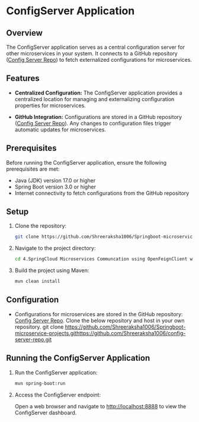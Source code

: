 # ConfigServer Application

## Overview

The ConfigServer application serves as a central configuration server for other microservices in your system. It connects to a GitHub repository ([Config Server Repo](https://github.com/Shreeraksha1006/config-server-repo.git)) to fetch externalized configurations for microservices.

## Features

- **Centralized Configuration:** The ConfigServer application provides a centralized location for managing and externalizing configuration properties for microservices.

- **GitHub Integration:** Configurations are stored in a GitHub repository ([Config Server Repo](https://github.com/Shreeraksha1006/config-server-repo.git)). Any changes to configuration files trigger automatic updates for microservices.

## Prerequisites

Before running the ConfigServer application, ensure the following prerequisites are met:

- Java (JDK) version 17.0 or higher
- Spring Boot version 3.0 or higher
- Internet connectivity to fetch configurations from the GitHub repository

## Setup

1. Clone the repository:

    ```bash
    git clone https://github.com/Shreeraksha1006/Springboot-microservice-projects.git
    ```

2. Navigate to the project directory:

    ```bash
    cd 4.SpringCloud Microservices Communcation using OpenFeignClient with Circuitbreak/config-server
    ```

3. Build the project using Maven:

    ```bash
    mvn clean install
    ```

## Configuration

- Configurations for microservices are stored in the GitHub repository: [Config Server Repo](https://github.com/Shreeraksha1006/config-server-repo).
  Clone the below repository and host in your own repository.
  git clone https://github.com/Shreeraksha1006/Springboot-microservice-projects.githttps://github.com/Shreeraksha1006/config-server-repo.git


## Running the ConfigServer Application

1. Run the ConfigServer application:

    ```bash
    mvn spring-boot:run
    ```

2. Access the ConfigServer endpoint:

   Open a web browser and navigate to [http://localhost:8888](http://localhost:8888/<microservice-name>/default) to view the ConfigServer dashboard.

